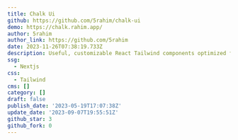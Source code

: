 ```yaml
---
title: Chalk Ui
github: https://github.com/5rahim/chalk-ui
demo: https://chalk.rahim.app/
author: 5rahim
author_link: https://github.com/5rahim
date: 2023-11-26T07:38:19.733Z
description: Useful, customizable React Tailwind components optimized for Next.js 13
ssg:
  - Nextjs
css:
  - Tailwind
cms: []
category: []
draft: false
publish_date: '2023-05-19T17:07:38Z'
update_date: '2023-09-07T19:55:51Z'
github_star: 3
github_fork: 0
---
```

